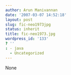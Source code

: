 ```yaml
---
author: Arun Manivannan
date: '2007-03-07 14:52:18'
layout: post
slug: fic-neo1973jpg
status: inherit
title: fic-neo1973.jpg
wordpress_id: '133'
? ''
: - java
  - Uncategorized
---
```


None

